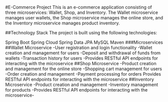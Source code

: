 #E-Commerce Project
This is an e-commerce application consisting of three microservices: Wallet, Shop, and Inventory. The Wallet microservice manages user wallets, the Shop microservice manages the online store, and the Inventory microservice manages product inventory.

##Technology Stack
The project is built using the following technologies:

Spring Boot
Spring Cloud
Spring Data JPA
MySQL
Maven
###Microservices
##Wallet Microservice
-User registration and login functionality
-Wallet creation and management for users
-Deposit and withdrawal of funds from wallets
-Transaction history for users
-Provides RESTful API endpoints for interacting with the microservice
##Shop Microservice
-Product creation and management for the online store
-Shopping cart management for users
-Order creation and management
-Payment processing for orders
Provides RESTful API endpoints for interacting with the microservice
##Inventory Microservice
-Product creation and management
-Inventory management for products
-Provides RESTful API endpoints for interacting with the microservice-
